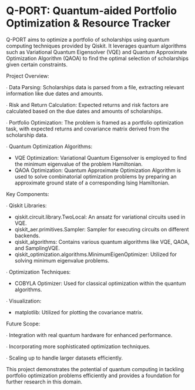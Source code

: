 # Q-PORT: Quantum-aided Portfolio Optimization & Resource Tracker

Q-PORT aims to optimize a portfolio of scholarships using quantum computing techniques provided by Qiskit. It leverages quantum algorithms such as Variational Quantum Eigensolver (VQE) and Quantum Approximate Optimization Algorithm (QAOA) to find the optimal selection of scholarships given certain constraints.

Project Overview:

∙ Data Parsing: Scholarships data is parsed from a file, extracting relevant information like due dates and amounts.

∙ Risk and Return Calculation: Expected returns and risk factors are calculated based on the due dates and amounts of scholarships.

∙ Portfolio Optimization: The problem is framed as a portfolio optimization task, with expected returns and covariance matrix derived from the scholarship data.

∙ Quantum Optimization Algorithms:
- VQE Optimization: Variational Quantum Eigensolver is employed to find the minimum eigenvalue of the problem Hamiltonian.
- QAOA Optimization: Quantum Approximate Optimization Algorithm is used to solve combinatorial optimization problems by preparing an approximate ground state of a        corresponding Ising Hamiltonian.

Key Components:

∙ Qiskit Libraries:
- qiskit.circuit.library.TwoLocal: An ansatz for variational circuits used in VQE.
- qiskit_aer.primitives.Sampler: Sampler for executing circuits on different backends.
- qiskit_algorithms: Contains various quantum algorithms like VQE, QAOA, and SamplingVQE.
- qiskit_optimization.algorithms.MinimumEigenOptimizer: Utilized for solving minimum eigenvalue problems.
    
∙ Optimization Techniques:
- COBYLA Optimizer: Used for classical optimization within the quantum algorithms.
        
∙ Visualization:
- matplotlib: Utilized for plotting the covariance matrix.

Future Scope:

∙ Integration with real quantum hardware for enhanced performance.

∙ Incorporating more sophisticated optimization techniques.

∙ Scaling up to handle larger datasets efficiently.

This project demonstrates the potential of quantum computing in tackling portfolio optimization problems efficiently and provides a foundation for further research in this domain.
